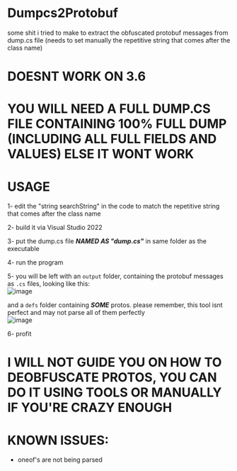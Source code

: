 # Dumpcs2Protobuf
some shit i tried to make to extract the obfuscated protobuf messages from dump.cs file (needs to set manually the repetitive string that comes after the class name)

# DOESNT WORK ON 3.6

# YOU WILL NEED A FULL DUMP.CS FILE CONTAINING 100% FULL DUMP (INCLUDING ALL FULL FIELDS AND VALUES) ELSE IT WONT WORK


# USAGE

1- edit the "string searchString" in the code to match the repetitive string that comes after the class name

2- build it via Visual Studio 2022

3- put the dump.cs file ***NAMED AS "dump.cs"*** in same folder as the executable

4- run the program

5- you will be left with an `output` folder, containing the protobuf messages as `.cs` files, looking like this:\
![image](https://user-images.githubusercontent.com/84511935/227775430-5f95f1bd-c4ce-45c8-824a-7bdd2ce2b9b7.png)

and a `defs` folder containing ***SOME*** protos. please remember, this tool isnt perfect and may not parse all of them perfectly\
![image](https://user-images.githubusercontent.com/84511935/227778873-0c40ea86-3dae-4214-8614-52cf15677eed.png)

6- profit

# I WILL NOT GUIDE YOU ON HOW TO DEOBFUSCATE PROTOS, YOU CAN DO IT USING TOOLS OR MANUALLY IF YOU'RE CRAZY ENOUGH


# KNOWN ISSUES:

- oneof's are not being parsed

